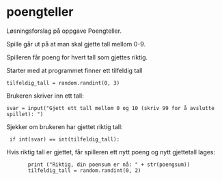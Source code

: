 # poengteller
Løsningsforslag på oppgave Poengteller.

Spille går ut på at man skal gjette tall mellom 0-9.

Spilleren får poeng for hvert tall som gjettes riktig.

Starter med at programmet finner ett tilfeldig tall

`tilfeldig_tall = random.randint(0, 3)`

Brukeren skriver inn ett tall:

 ` svar = input("Gjett ett tall mellom 0 og 10 (skriv 99 for å avslutte spillet): ") `

Sjekker om brukeren har gjettet riktig tall:

 ` if int(svar) == int(tilfeldig_tall):`
 
 Hvis riktig tall er gjettet, får spilleren ett nytt poeng og nytt gjettetall lages:
 ```poengsum +=1
        print ("Riktig, din poensum er nå: " + str(poengsum))
        tilfeldig_tall = random.randint(0, 2)
 ```
